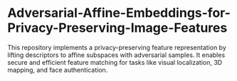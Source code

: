 # Adversarial-Affine-Embeddings-for-Privacy-Preserving-Image-Features
This repository implements a privacy-preserving feature representation by lifting descriptors to affine subspaces with adversarial samples. It enables secure and efficient feature matching for tasks like visual localization, 3D mapping, and face authentication.
